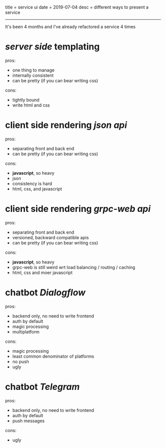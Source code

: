 title = service ui
date = 2019-07-04
desc = different ways to present a service

---

It's been 4 months
and I've already refactored a service 4 times

# _server side_ templating

pros:

- one thing to manage
- internally consistent
- can be pretty (if you can bear writing css)

cons:

- tightly bound
- write html and css

# client side rendering _json api_

pros:

- separating front and back end
- can be pretty (if you can bear writing css)

cons:

- **javascript**, so heavy
- json
- consistency is hard
- html, css, and javascript

# client side rendering _grpc-web api_

pros:

- separating front and back end
- versioned, backward compatible apis
- can be pretty (if you can bear writing css)

cons:

- **javascript**, so heavy
- grpc-web is still weird wrt load balancing / routing / caching
- html, css and moer javascript

# chatbot _Dialogflow_

pros:

- backend only, no need to write frontend
- auth by default
- magic processing
- multiplatform

cons:

- magic processing
- least common denominator of platforms
- no push
- ugly

# chatbot _Telegram_

pros:

- backend only, no need to write frontend
- auth by default
- push messages

cons:

- ugly
